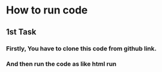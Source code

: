 # How to run code

## 1st Task
### Firstly, You have to clone this code from github link. 
### And then run the code as like html run

